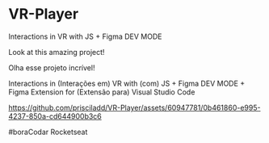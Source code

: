 # VR-Player
Interactions in VR with JS + Figma DEV MODE 

Look at this amazing project!

Olha esse projeto incrível!

Interactions in (Interações em) VR with (com) JS + Figma DEV MODE + Figma Extension for (Extensão para) Visual Studio Code

https://github.com/prisciladd/VR-Player/assets/60947781/0b461860-e995-4237-850a-cd644900b3c6


#boraCodar Rocketseat
